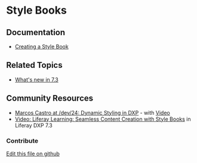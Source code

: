 # Style Books

## Documentation

* [Creating a Style Book](https://learn.liferay.com/dxp/7.x/en/site-building/site-appearance/creating-a-style-book.html)

## Related Topics

* [What's new in 7.3](https://learn.liferay.com/dxp/7.x/en/getting-started/whats-new-73.html#stylebooks)

## Community Resources

* [Marcos Castro at /dev/24: Dynamic Styling in DXP](https://liferay.dev/24#Dynamic%20Styling%20in%20DXP) - with [Video](https://youtu.be/Mu0LcyOPadQ?t=33500)
* [Video: Liferay Learning: Seamless Content Creation with Style Books](https://youtu.be/ZbD8VP9Mbq0) in Liferay DXP 7.3

### Contribute

[Edit this file on github](https://github.com/olafk/controlpanel-documentation-docs/blob/master/md/73en/com_liferay_style_book_web_internal_portlet_StyleBookPortlet/style_book_view.md)
